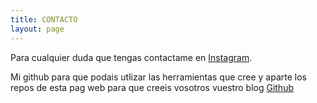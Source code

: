 ```yaml
---
title: CONTACTO
layout: page
---
```


Para cualquier duda que tengas contactame en [Instagram](https://instagram.com/_xuten_).

Mi github para que podais utlizar las herramientas que cree y aparte los repos de esta pag web
para que creeis vosotros vuestro blog [Github](https://github.com/X4ten)

